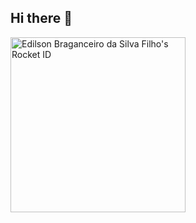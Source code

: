 ## Hi there 👋
<a href="https://app.rocketseat.com.br/me/edilson-braganceiro-01176"><img src="https://app.rocketseat.com.br/api/rocketid/share?slug=edilson-braganceiro-01176&type=card" width="280" alt="Edilson Braganceiro da Silva Filho's Rocket ID"/></a>
<!--
**Edilson-Braganceiro/Edilson-Braganceiro** is a ✨ _special_ ✨ repository because its `README.md` (this file) appears on your GitHub profile.

Here are some ideas to get you started:

- 🔭 I’m currently working on ...
- 🌱 I’m currently learning ...
- 👯 I’m looking to collaborate on ...
- 🤔 I’m looking for help with ...
- 💬 Ask me about ...
- 📫 How to reach me: ...
- 😄 Pronouns: ...
- ⚡ Fun fact: ...
-->
